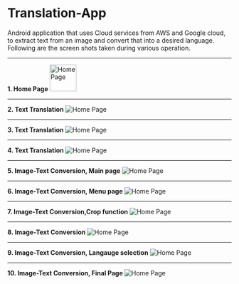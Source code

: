 # Translation-App
Android application that uses Cloud services from AWS and Google cloud,
to extract text from an image and convert that into a desired language.
Following are the screen shots taken during various operation.
<hr>
<strong>1. Home Page</strong>
<img src="https://devnikimages.s3.amazonaws.com/tmain.jpg" alt="Home Page" height="60" width="60">
<hr>
<strong>2. Text Translation</strong>
<img src="https://devnikimages.s3.amazonaws.com/t1.1.jpg" alt="Home Page">
<hr>
<strong>3. Text Translation</strong>
<img src="https://devnikimages.s3.amazonaws.com/t1.2.jpg" alt="Home Page">
<hr>
<strong>4. Text Translation</strong>
<img src="https://devnikimages.s3.amazonaws.com/t1.3.jpg" alt="Home Page">
<hr>
<strong>5. Image-Text Conversion, Main page</strong>
<img src="https://devnikimages.s3.amazonaws.com/t1.jpg" alt="Home Page">
<hr>
<strong>6. Image-Text Conversion, Menu page</strong>
<img src="https://devnikimages.s3.amazonaws.com/t2.jpg" alt="Home Page">
<hr>
<strong>7. Image-Text Conversion,Crop function</strong>
<img src="https://devnikimages.s3.amazonaws.com/t3.jpg" alt="Home Page">
<hr>
<strong>8. Image-Text Conversion</strong>
<img src="https://devnikimages.s3.amazonaws.com/t4.jpg" alt="Home Page">
<hr>
<strong>9. Image-Text Conversion, Langauge selection</strong>
<img src="https://devnikimages.s3.amazonaws.com/t5.jpg" alt="Home Page">
<hr>
<strong>10. Image-Text Conversion, Final Page </strong>
<img src="https://devnikimages.s3.amazonaws.com/t6.jpg" alt="Home Page">


